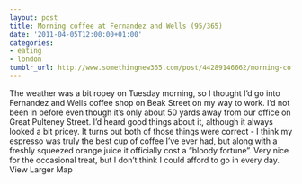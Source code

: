 ```yaml
---
layout: post
title: Morning coffee at Fernandez and Wells (95/365)
date: '2011-04-05T12:00:00+01:00'
categories:
- eating
- london
tumblr_url: http://www.somethingnew365.com/post/44289146662/morning-coffee-at-fernandez-and-wells-95365
---
```

The weather was a bit ropey on Tuesday morning, so I thought I’d go into Fernandez and Wells coffee shop on Beak Street on my way to work.
I’d not been in before even though it’s only about 50 yards away from our office on Great Pulteney Street. I’d heard good things about it, although it always looked a bit pricey.
It turns out both of those things were correct - I think my espresso was truly the best cup of coffee I’ve ever had, but along with a freshly squeezed orange juice it officially cost a “bloody fortune”. Very nice for the occasional treat, but I don’t think I could afford to go in every day.
View Larger Map
